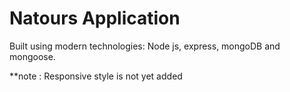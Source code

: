 # Natours Application
Built using modern technologies: Node js, express, mongoDB and mongoose.

**note : Responsive style is not yet added
